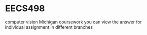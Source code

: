 # EECS498
computer vision Michigan coursework
you can view the answer for individual assignment in different branches
